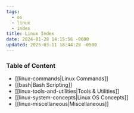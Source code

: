 ```yaml
---
tags:
  - os
  - linux
  - index
title: Linux Index
date: 2024-01-28 14:15:56 -0600
updated: 2025-03-11 18:44:28 -0500
---
```


### Table of Content

* [[linux-commands|Linux Commands]]
* [[bash|Bash Scripting]]
* [[linux-tools-and-utilities|Tools & Utilities]]
* [[linux-system-concepts|Linux OS Concepts]]
* [[linux-miscellaneous|Miscellaneous]]
